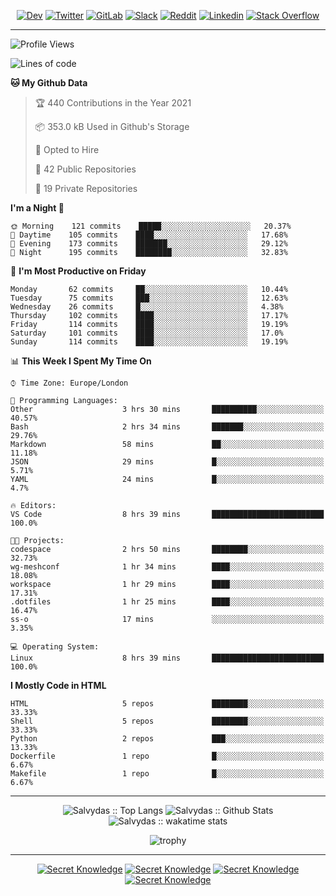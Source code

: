 <div align="center">
  
[![Dev](https://img.shields.io/badge/-DEV-222222?style=flat-square&logo=dev.to&logoColor=white&link=https://dev.to/sso/)](https://dev.to/sso/)
[![Twitter](https://img.shields.io/badge/-Twitter-222222?style=flat-square&logo=twitter&logoColor=white&link=https://twitter.com/digital_wizz/)](https://twitter.com/digital_wizz/)
[![GitLab](https://img.shields.io/badge/-GitLab-222222?style=flat-square&logo=GitLab&logoColor=white&link=https://gitlab.com/ss-o/)](https://gitlab.com/ss-o/)
[![Slack](https://img.shields.io/badge/-Slack-222222?style=flat-square&logo=Slack&logoColor=white&link=https://digital-teams.slack.com/)](https://digital-teams.slack.com/)
[![Reddit](https://img.shields.io/badge/-Reddit-222222?style=flat-square&logo=Reddit&logoColor=white&link=https://https://www.reddit.com/user/ss-o/)](https://www.reddit.com/user/ss-o/)
[![Linkedin](https://img.shields.io/badge/-LinkedIn-222222?style=flat-square&logo=Linkedin&logoColor=white&link=https://www.linkedin.com/in/digital-clouds/)](https://www.linkedin.com/in/digital-clouds/)
[![Stack Overflow](https://img.shields.io/badge/-Stack%20Overflow-222222?style=flat-square&logo=stack-overflow&logoColor=white&link=https://stackoverflow.com/users/13893752/salvydas-lukosius)](https://stackoverflow.com/users/13893752/salvydas-lukosius)

</div>

---

<!--START_SECTION:waka-->
![Profile Views](http://img.shields.io/badge/Profile%20Views-163-blue)

![Lines of code](https://img.shields.io/badge/From%20Hello%20World%20I%27ve%20Written-1.0%20million%20lines%20of%20code-blue)

**🐱 My Github Data** 

> 🏆 440 Contributions in the Year 2021
 > 
> 📦 353.0 kB Used in Github's Storage 
 > 
> 💼 Opted to Hire
 > 
> 📜 42 Public Repositories 
 > 
> 🔑 19 Private Repositories  
 > 
**I'm a Night 🦉** 

```text
🌞 Morning    121 commits    █████░░░░░░░░░░░░░░░░░░░░   20.37% 
🌆 Daytime    105 commits    ████░░░░░░░░░░░░░░░░░░░░░   17.68% 
🌃 Evening    173 commits    ███████░░░░░░░░░░░░░░░░░░   29.12% 
🌙 Night      195 commits    ████████░░░░░░░░░░░░░░░░░   32.83%

```
📅 **I'm Most Productive on Friday** 

```text
Monday       62 commits     ██░░░░░░░░░░░░░░░░░░░░░░░   10.44% 
Tuesday      75 commits     ███░░░░░░░░░░░░░░░░░░░░░░   12.63% 
Wednesday    26 commits     █░░░░░░░░░░░░░░░░░░░░░░░░   4.38% 
Thursday     102 commits    ████░░░░░░░░░░░░░░░░░░░░░   17.17% 
Friday       114 commits    ████░░░░░░░░░░░░░░░░░░░░░   19.19% 
Saturday     101 commits    ████░░░░░░░░░░░░░░░░░░░░░   17.0% 
Sunday       114 commits    ████░░░░░░░░░░░░░░░░░░░░░   19.19%

```


📊 **This Week I Spent My Time On** 

```text
⌚︎ Time Zone: Europe/London

💬 Programming Languages: 
Other                    3 hrs 30 mins       ██████████░░░░░░░░░░░░░░░   40.57% 
Bash                     2 hrs 34 mins       ███████░░░░░░░░░░░░░░░░░░   29.76% 
Markdown                 58 mins             ██░░░░░░░░░░░░░░░░░░░░░░░   11.18% 
JSON                     29 mins             █░░░░░░░░░░░░░░░░░░░░░░░░   5.71% 
YAML                     24 mins             █░░░░░░░░░░░░░░░░░░░░░░░░   4.7%

🔥 Editors: 
VS Code                  8 hrs 39 mins       █████████████████████████   100.0%

🐱‍💻 Projects: 
codespace                2 hrs 50 mins       ████████░░░░░░░░░░░░░░░░░   32.73% 
wg-meshconf              1 hr 34 mins        ████░░░░░░░░░░░░░░░░░░░░░   18.08% 
workspace                1 hr 29 mins        ████░░░░░░░░░░░░░░░░░░░░░   17.31% 
.dotfiles                1 hr 25 mins        ████░░░░░░░░░░░░░░░░░░░░░   16.47% 
ss-o                     17 mins             ░░░░░░░░░░░░░░░░░░░░░░░░░   3.35%

💻 Operating System: 
Linux                    8 hrs 39 mins       █████████████████████████   100.0%

```

**I Mostly Code in HTML** 

```text
HTML                     5 repos             ████████░░░░░░░░░░░░░░░░░   33.33% 
Shell                    5 repos             ████████░░░░░░░░░░░░░░░░░   33.33% 
Python                   2 repos             ███░░░░░░░░░░░░░░░░░░░░░░   13.33% 
Dockerfile               1 repo              █░░░░░░░░░░░░░░░░░░░░░░░░   6.67% 
Makefile                 1 repo              █░░░░░░░░░░░░░░░░░░░░░░░░   6.67%

```



<!--END_SECTION:waka-->

---

<div align=center>

![Salvydas :: Top Langs](https://github-readme-stats.vercel.app/api/top-langs/?username=ss-o&langs_count=8&card_width=300&theme=blue-green&layout=compact)
![Salvydas :: Github Stats](https://github-readme-stats.vercel.app/api?username=ss-o&theme=blue-green&layout=compact&no-frame=true)
![Salvydas :: wakatime stats](https://github-readme-stats.vercel.app/api/wakatime?username=sall&theme=blue-green)
 
![trophy](https://github-profile-trophy.vercel.app/?username=ss-o&theme=darkhub&rank=SSS,SS,S,AAA,AA,A,B,C&no-frame=true)

---


[![Secret Knowledge](https://github-readme-stats.vercel.app/api/pin/?username=github&repo=government.github.com&card_width=150&theme=blue-green&layout=compact)](https://github.com/github/government.github.com)
[![Secret Knowledge](https://github-readme-stats.vercel.app/api/pin/?username=ss-o&repo=the-book-of-secret-knowledge&card_width=150&theme=blue-green&layout=compact)](https://github.com/ss-o/the-book-of-secret-knowledge)
[![Secret Knowledge](https://github-readme-stats.vercel.app/api/pin/?username=digital-clouds&repo=awesome-machine-learning&card_width=150&theme=blue-green)](https://github.com/digital-clouds/awesome-machine-learning)
[![Secret Knowledge](https://github-readme-stats.vercel.app/api/pin/?username=security-io&repo=shodan-eye&card_width=150&theme=blue-green)](https://github.com/security-io/shodan-eye)

</div>
